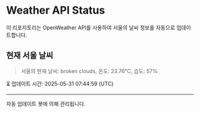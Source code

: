 
# Weather API Status

이 리포지토리는 OpenWeather API를 사용하여 서울의 날씨 정보를 자동으로 업데이트합니다.

## 현재 서울 날씨
> 서울의 현재 날씨: broken clouds, 온도: 23.76°C, 습도: 57%

⏳ 업데이트 시간: 2025-05-31 07:44:59 (UTC)

---
자동 업데이트 봇에 의해 관리됩니다.
